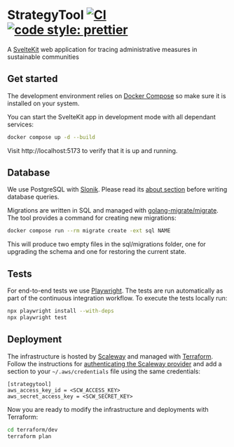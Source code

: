 # StrategyTool [![CI](https://github.com/knot-dots/strategytool/actions/workflows/ci.yaml/badge.svg)](https://github.com/knot-dots/strategytool/actions/workflows/ci.yaml) [![code style: prettier](https://img.shields.io/badge/code_style-prettier-ff69b4.svg)](https://github.com/prettier/prettier)

A [SvelteKit](https://kit.svelte.dev) web application for tracing administrative measures in sustainable communities

## Get started

The development environment relies on [Docker Compose](https://docs.docker.com/compose/) so make sure it is installed on your system.

You can start the SvelteKit app in development mode with all dependant services:

```bash
docker compose up -d --build
```

Visit http://localhost:5173 to verify that it is up and running.

## Database

We use PostgreSQL with [Slonik](https://github.com/gajus/slonik). 
Please read its [about section](https://github.com/gajus/slonik#about-slonik) before writing database queries. 

Migrations are written in SQL and managed with [golang-migrate/migrate](https://github.com/golang-migrate/migrate).
The tool provides a command for creating new migrations:

```bash
docker compose run --rm migrate create -ext sql NAME
```

This will produce two empty files in the sql/migrations folder, one for upgrading the schema and one for restoring the current state.

## Tests

For end-to-end tests we use [Playwright](https://playwright.dev/).
The tests are run automatically as part of the continuous integration workflow.
To execute the tests locally run:

```bash
npx playwright install --with-deps
npx playwright test
```

## Deployment

The infrastructure is hosted by [Scaleway](https://www.scaleway.com) and managed with [Terraform](https://wwww.terraform.io).
Follow the instructions for [authenticating the Scaleway provider](https://registry.terraform.io/providers/scaleway/scaleway/latest/docs#authentication) and add a section to your `~/.aws/credentials` file using the same credentials:

```
[strategytool]
aws_access_key_id = <SCW_ACCESS_KEY>
aws_secret_access_key = <SCW_SECRET_KEY>
```

Now you are ready to modify the infrastructure and deployments with Terraform:

```bash
cd terraform/dev
terraform plan
```
